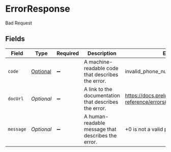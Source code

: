# ErrorResponse

Bad Request


## Fields

| Field                                                             | Type                                                              | Required                                                          | Description                                                       | Example                                                           |
| ----------------------------------------------------------------- | ----------------------------------------------------------------- | ----------------------------------------------------------------- | ----------------------------------------------------------------- | ----------------------------------------------------------------- |
| `code`                                                            | [Optional<Code>](../../models/errors/Code.md)                     | :heavy_minus_sign:                                                | A machine-readable code that describes the error.                 | invalid_phone_number                                              |
| `docUrl`                                                          | *Optional<String>*                                                | :heavy_minus_sign:                                                | A link to the documentation that describes the error.             | https://docs.prelude.so/api-reference/errors#invalid_phone_number |
| `message`                                                         | *Optional<String>*                                                | :heavy_minus_sign:                                                | A human-readable message that describes the error.                | +0 is not a valid phone number                                    |